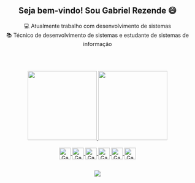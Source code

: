 <div align="center">
  <h2>Seja bem-vindo! Sou Gabriel Rezende 😄</h2>
</div>

<div align="center">
    💻 Atualmente trabalho com desenvolvimento de sistemas<br>
    📚 Técnico de desenvolvimento de sistemas e estudante de sistemas de informação
</div>

<br><br>
<div align="center">
  <a href="https://github.com/gabrielsrezende">
  <img height="180em" src="https://github-readme-stats.vercel.app/api?username=gabrielsrezende&show_icons=true&theme=tokyonight&include_all_commits=true&count_private=true"/>
  <img height="180em" src="https://github-readme-stats.vercel.app/api/top-langs/?username=gabrielsrezende&layout=compact&langs_count=7&theme=tokyonight"/>
</div>
 <div align="center" style="display: inline_block"><br>
  <img align="center" alt="Gabriel-Java" height="30" width="auto" src="https://img.shields.io/badge/Java-ED8B00?style=for-the-badge&logo=java&logoColor=white">
  <img align="center" alt="Gabriel-Java" height="30" width="auto" src="https://img.shields.io/badge/PHP-777BB4?style=for-the-badge&logo=php&logoColor=white">
  <img align="center" alt="Gabriel-Java" height="30" width="auto" src="https://img.shields.io/badge/Python-14354C?style=for-the-badge&logo=python&logoColor=white">
  <img align="center" alt="Gabriel-Java" height="30" width="auto" src="https://img.shields.io/badge/JavaScript-F7DF1E?style=for-the-badge&logo=javascript&logoColor=black">
  <img align="center" alt="Gabriel-Java" height="30" width="auto" src="https://img.shields.io/badge/HTML-239120?style=for-the-badge&logo=html5&logoColor=white">
  <img align="center" alt="Gabriel-Java" height="30" width="auto" src="https://img.shields.io/badge/CSS-239120?&style=for-the-badge&logo=css3&logoColor=white">
</div>

  ##
  
<div align="center"> 
  
  <a href="https://www.linkedin.com/in/gabrielsrezende/" target="_blank"><img src="https://img.shields.io/badge/-LinkedIn-%230077B5?style=for-the-badge&logo=linkedin&logoColor=white" target="_blank"></a> 
</div>
